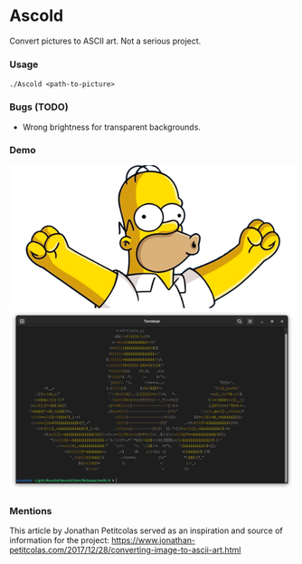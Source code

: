 # Ascold

Convert pictures to ASCII art. Not a serious project.

### Usage

```shell
./Ascold <path-to-picture>
```

### Bugs (TODO)

* Wrong brightness for transparent backgrounds.

### Demo

![Homer Simpson](.files/homer.png)
![Homer Simpson converted to ASCII](.files/screenshot.png)

### Mentions

This article by Jonathan Petitcolas served as an inspiration and source of information for the project: https://www.jonathan-petitcolas.com/2017/12/28/converting-image-to-ascii-art.html 
